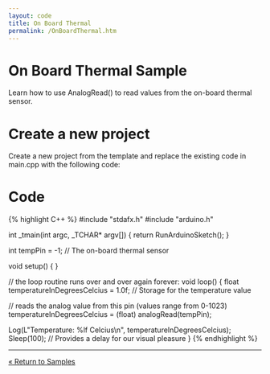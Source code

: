 ```yaml
---
layout: code
title: On Board Thermal
permalink: /OnBoardThermal.htm
---
```

# On Board Thermal Sample
Learn how to use AnalogRead() to read values from the on-board thermal sensor.

# Create a new project
Create a new project from the template and replace the existing code in main.cpp with the following code:

# Code

{% highlight C++ %}
#include "stdafx.h"
#include "arduino.h"

int _tmain(int argc, _TCHAR* argv[])
{
  return RunArduinoSketch();
}

int tempPin = -1; // The on-board thermal sensor

void setup()
{
}

// the loop routine runs over and over again forever:
void loop()
{
  float temperatureInDegreesCelcius = 1.0f;	// Storage for the temperature value

  // reads the analog value from this pin (values range from 0-1023)
  temperatureInDegreesCelcius = (float) analogRead(tempPin);	
  
  Log(L"Temperature: %lf Celcius\n", temperatureInDegreesCelcius);
  Sleep(100);		// Provides a delay for our visual pleasure
}
{% endhighlight %}
  <hr/>

<a class="btn btn-default" href="SampleApps.htm" role="button">&laquo; Return to Samples</a>
